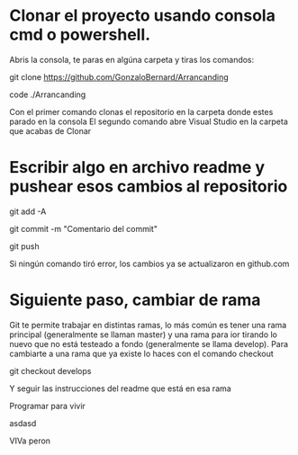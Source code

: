 # Clonar el proyecto usando consola cmd o powershell. 
Abris la consola, te paras en algúna carpeta y tiras los comandos:

git clone https://github.com/GonzaloBernard/Arrancanding

code ./Arrancanding

Con el primer comando clonas el repositorio en la carpeta donde estes parado en la consola
El segundo comando abre Visual Studio en la carpeta que acabas de Clonar

# Escribir algo en archivo readme y pushear esos cambios al repositorio 

git add -A

git commit -m "Comentario del commit"

git push

Si ningún comando tiró error, los cambios ya se actualizaron en github.com

# Siguiente paso, cambiar de rama 

Git te permite trabajar en distintas ramas, lo más común es tener una rama principal (generalmente se llaman master) y una rama para ior tirando lo nuevo que no está testeado a fondo (generalmente se llama develop).
Para cambiarte a una rama que ya existe lo haces con el comando checkout

git checkout develops

Y seguir las instrucciones del readme que está en esa rama

Programar para vivir

asdasd

VIVa peron